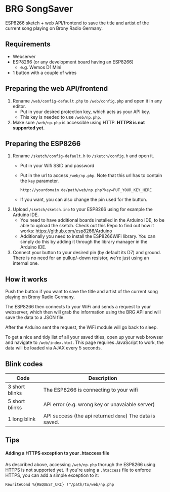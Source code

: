 BRG SongSaver
=============

ESP8266 sketch + web API/frontend to save the title and artist of the current song playing on Brony Radio Germany.


## Requirements ##
* Webserver
* ESP8266 (or any development board having an ESP8266)
  * e.g. Wemos D1 Mini
* 1 button with a couple of wires


## Preparing the web API/frontend
1. Rename `/web/config-default.php` to `/web/config.php` and open it in any editor.
    * Put in your desired protection key, which acts as your API key.
    * This key is needed to use `/web/np.php`.
2. Make sure `/web/np.php` is accessible using HTTP. **HTTPS is not supported yet.**


## Preparing the ESP8266 ##
1. Rename `/sketch/config-default.h` to `/sketch/config.h` and open it.
    * Put in your Wifi SSID and password
    * Put in the url to access `/web/np.php`. Note that this url has to contain the `key` parameter.
    
      ```
      http://yourdomain.de/path/web/np.php?key=PUT_YOUR_KEY_HERE
      ```
    * If you want, you can also change the pin used for the button.
2. Upload `/sketch/sketch.ino` to your ESP8266 using for example the Arduino IDE.
    * You need to have additional boards installed in the Arduino IDE, to be able to upload the sketch. Check out this Repo to find out how it works: https://github.com/esp8266/Arduino
    * Additionally you need to install the ESP8266WiFi library. You can simply do this by adding it through the library manager in the Arduino IDE.
3. Connect your button to your desired pin (by default its D7) and ground. There is no need for an pullup/-down resistor, we're just using an internal one.


## How it works ##
Push the button if you want to save the title and artist of the current song playing on Brony Radio Germany.

The ESP8266 then connects to your WiFi and sends a request to your webserver, which then will grab the information using the BRG API and will save the data to a JSON file.

After the Arduino sent the request, the WiFi module will go back to sleep.

To get a nice and tidy list of all your saved titles, open up your web browser and navigate to `/web/index.html`. This page requires JavaScript to work, the data will be loaded via AJAX every 5 seconds.


## Blink codes ##
| Code           | Description                                              |
|----------------|----------------------------------------------------------|
| 3 short blinks | The ESP8266 is connecting to your wifi                   |
| 5 short blinks | API error (e.g. wrong key or unavaiable server)          |
| 1 long blink   | API success (the api returned `done`) The data is saved. |


## Tips ##
#### Adding a HTTPS exception to your .htaccess file ####
As described above, accessing `/web/np.php` thorugh the ESP8266 using HTTPS is not supported yet.
If you're using a `.htaccess` file to enforce HTTPS, you can add a simple exception to it:
```
RewriteCond %{REQUEST_URI} !^/path/to/web/np.php
```
